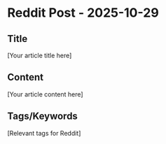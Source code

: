 # Reddit Post - 2025-10-29

## Title
[Your article title here]

## Content
[Your article content here]

## Tags/Keywords
[Relevant tags for Reddit]
